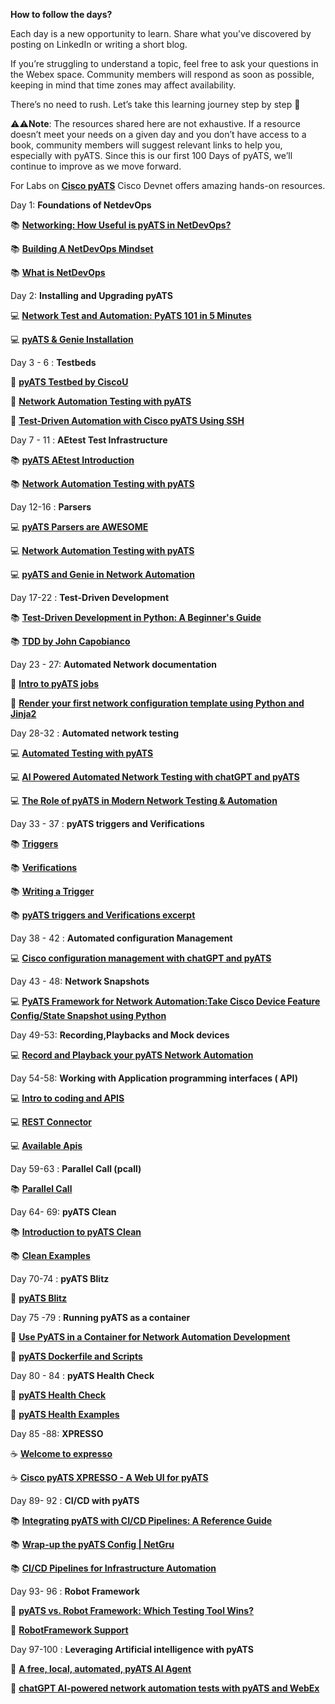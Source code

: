 **How to follow the days?**

Each day is a new opportunity to learn. Share what you’ve discovered by posting on LinkedIn or writing a short blog.

If you’re struggling to understand a topic, feel free to ask your questions in the Webex space. Community members will respond as soon as possible, keeping in mind that time zones may affect availability.

There’s no need to rush. Let’s take this learning journey step by step 🐢


⚠⚠**Note**: The resources shared here are not exhaustive. If a resource doesn’t meet your needs on a given day and you don’t have access to a book, community members will suggest relevant links to help you, especially with pyATS. Since this is our first 100 Days of pyATS, we’ll continue to improve as we move forward.

For Labs on [**Cisco pyATS**](https://developer.cisco.com/search?type=all&q=pyATS) Cisco Devnet offers amazing hands-on resources.


Day 1: **Foundations of NetdevOps**

📚 [**Networking: How Useful is pyATS in NetDevOps?**](https://hackernoon.com/networking-how-useful-is-pyats-in-netdevops)

📚 [**Building A NetDevOps Mindset**](https://www.itential.com/blog/company/infrastructure-as-code/building-a-netdevops-mindset/)

📚 [**What is NetDevOps**](https://www.pynetlabs.com/what-is-netdevops/)


Day 2: **Installing and Upgrading pyATS**

💻 [**Network Test and Automation: PyATS 101 in 5 Minutes**](https://hackernoon.com/network-test-and-automation-pyats-101-in-5-minutes) 

💻 [**pyATS & Genie Installation**](https://youtu.be/xq_iBlEwfq8)


Day 3 - 6 : **Testbeds**

💎 [**pyATS Testbed by CiscoU**](https://youtu.be/nFY0THRtLx8) 

💎 [**Network Automation Testing with pyATS**](https://ondemandelearning.cisco.com/apollo-alpha/mc_naec10_13/pages/1)

💎 [**Test-Driven Automation with Cisco pyATS Using SSH**](https://ciscolearning.github.io/cisco-learning-codelabs/posts/pyats-ssh/#0) 


Day 7 - 11 : **AEtest Test Infrastructure**

📚 [**pyATS AEtest Introduction**](https://rayka-co.com/lesson/pyats-aetest-introduction/)

📚 [**Network Automation Testing with pyATS**](https://ondemandelearning.cisco.com/apollo-alpha/mc_naec10_13/pages/1)


Day 12-16 : **Parsers**

💻 [**pyATS Parsers are AWESOME**](https://youtu.be/KRZcGxvZRmI)

💻 [**Network Automation Testing with pyATS**](https://ondemandelearning.cisco.com/apollo-alpha/mc_naec10_13/pages/1)

💻 [**pyATS and Genie in Network Automation**](https://rayka-co.com/lesson/pyats-and-genie-in-network-automation/)


Day 17-22 : **Test-Driven Development**

📚 [**Test-Driven Development in Python: A Beginner's Guide**](https://www.datacamp.com/tutorial/test-driven-development-in-python)

📚 [**TDD by John Capobianco**](https://www.ciscolive.com/c/dam/r/ciscolive/global-event/docs/2023/pdf/BRKCRT-2013.pdf)


Day 23 - 27: **Automated Network documentation**

💎 [**Intro to pyATS jobs**](https://netcraftsmen.com/network-validation-with-pyats/)

💎 [**Render your first network configuration template using Python and Jinja2**](https://blogs.cisco.com/developer/network-configuration-template)


Day 28-32 : **Automated network testing**

💻 [**Automated Testing with pyATS**](https://youtu.be/ahf_3P_OmIs)

💻 [**AI Powered Automated Network Testing with chatGPT and pyATS**](https://youtu.be/wdGhzrtV6E0)

💻 [**The Role of pyATS in Modern Network Testing & Automation**](https://orhanergun.net/the-role-of-pyats-in-modern-network-testing-automation)


Day 33 - 37 : **pyATS triggers and Verifications** 

📚 [**Triggers**](https://www.ciscopress.com/articles/article.asp?p=3197441&seqNum=3) 

📚 [**Verifications**](https://www.ciscopress.com/articles/article.asp?p=3197441&seqNum=4)

📚 [**Writing a Trigger**](https://github.com/CiscoTestAutomation/getting-started/blob/main/develop-guide/writetrigger/writetrigger.rst)

📚 [**pyATS triggers and Verifications excerpt**](https://ptgmedia.pearsoncmg.com/images/9780138031671/samplepages/9780138031671_Sample.pdf)

Day 38 - 42 : **Automated configuration Management**

💻 [**Cisco configuration management with chatGPT and pyATS**](https://youtu.be/8EXXSpUWTw8)

Day 43 - 48: **Network Snapshots**

💻 [**PyATS Framework for Network Automation:Take Cisco Device Feature Config/State Snapshot using Python**](https://youtu.be/KBHxgZFeJCc)


Day 49-53: **Recording,Playbacks and Mock devices**

💻 [**Record and Playback your pyATS Network Automation**](https://youtu.be/koXiW2M3z04)


Day 54-58: **Working with Application programming interfaces ( API)**

💻 [**Intro to coding and APIS**](https://developer.cisco.com/learning/modules/programming-fundamentals/intro-coding-and-apis/introduction/)

💻 [**REST Connector**](https://developer.cisco.com/docs/rest-connector/)

💻 [**Available Apis**](https://pubhub.devnetcloud.com/media/genie-feature-browser/docs/#/apis)


Day 59-63 : **Parallel Call (pcall)**

📚 [**Parallel Call**](https://docs.devnetexperttraining.com/static-docs/pyATS/async/pcall.html)


Day 64- 69: **pyATS Clean**

📚 [**Introduction to pyATS Clean**](https://pubhub.devnetcloud.com/media/genie-docs/docs/clean/index.html)

📚 [**Clean Examples**](https://github.com/CiscoTestAutomation/examples/tree/master/clean) 


Day 70-74 : **pyATS Blitz**

📝 [**pyATS Blitz**](https://pubhub.devnetcloud.com/media/genie-docs/docs/blitz/index.html)

Day 75 -79 : **Running pyATS as a container**

📝 [**Use PyATS in a Container for Network Automation Development**](https://youtu.be/1sL9Q4_1Puw)

📝 [**pyATS Dockerfile and Scripts**](https://github.com/CiscoTestAutomation/pyats-docker)

Day 80 - 84 : **pyATS Health Check**

🔬 [**pyATS Health Check**](https://pubhub.devnetcloud.com/media/genie-docs/docs/health/index.html)

🔬 [**pyATS Health Examples**](https://github.com/CiscoTestAutomation/examples/tree/master/health)


Day 85 -88: **XPRESSO** 

☕ [**Welcome to expresso**](https://developer.cisco.com/docs/xpresso/welcome/#-welcome-to-xpresso)

☕ [**Cisco pyATS XPRESSO - A Web UI for pyATS**](https://youtu.be/tK8FQ1CzQFo)


Day 89- 92 : **CI/CD with pyATS**

📚 [**Integrating pyATS with CI/CD Pipelines: A Reference Guide**](https://orhanergun.net/integrating-pyats-with-ci-cd-pipelines-a-reference-guide)

📚 [**Wrap-up the pyATS Config | NetGru**](https://youtu.be/Wh0xUUQKxSg)

📚 [**CI/CD Pipelines for Infrastructure Automation**](https://youtu.be/IDAs9eq_NOU)


Day 93- 96 : **Robot Framework**

🤖 [**pyATS vs. Robot Framework: Which Testing Tool Wins?**](https://orhanergun.net/pyats-vs-robot-framework-which-testing-tool-wins)

🤖 [**RobotFramework Support**](https://pubhub.devnetcloud.com/media/pyats/docs/robot/index.html#)



Day 97-100 : **Leveraging Artificial intelligence with pyATS**

🧠 [**A free, local, automated, pyATS AI Agent**](https://youtu.be/-YexrtDweGo)

🧠 [**chatGPT AI-powered network automation tests with pyATS and WebEx**](https://youtu.be/V6naa8bvbN0)

